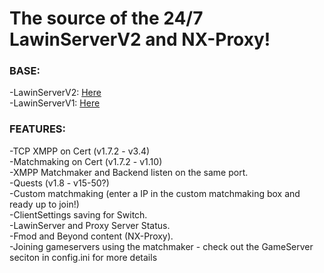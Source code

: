 # The source of the 24/7 LawinServerV2 and NX-Proxy!

### BASE:

-LawinServerV2: <a href="https://github.com/Lawin0129/LawinServerV2">Here</a>
<br>
-LawinServerV1: <a href="https://github.com/Lawin0129/LawinServer">Here</a>

### FEATURES:

-TCP XMPP on Cert (v1.7.2 - v3.4)
<br>
-Matchmaking on Cert (v1.7.2 - v1.10)
<br>
-XMPP Matchmaker and Backend listen on the same port.
<br>
-Quests (v1.8 - v15-50?)
<br>
-Custom matchmaking (enter a IP in the custom matchmaking box and ready up to join!)
<br>
-ClientSettings saving for Switch.
<br>
-LawinServer and Proxy Server Status.
<br>
-Fmod and Beyond content (NX-Proxy).
<br>
-Joining gameservers using the matchmaker - check out the GameServer seciton in config.ini for more details
